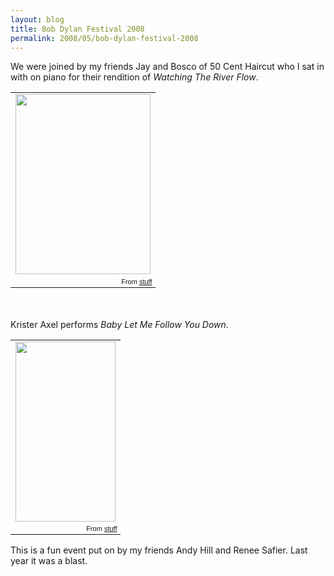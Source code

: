 ```yaml
---
layout: blog
title: Bob Dylan Festival 2008
permalink: 2008/05/bob-dylan-festival-2008
---
```


<p>We were joined by my friends Jay and Bosco of 50 Cent Haircut who I sat in with on piano for their rendition of <i>Watching The River Flow</i>.</p>
<p>

<table style="width:auto;"><tr><td><a href="https://picasaweb.google.com/lh/photo/bE3wqD5gNLPIpIryVonlWw?feat=embedwebsite"><img src="https://lh3.googleusercontent.com/_aJ4urxfgN9A/TXXhS1-iMnI/AAAAAAAAInQ/Fy0TDCS1-b4/s288/k_at_dylanfest_08.jpg" height="288" width="216" /></a></td></tr><tr><td style="font-family:arial,sans-serif; font-size:11px; text-align:right">From <a href="https://picasaweb.google.com/krister.axel/Stuff?feat=embedwebsite">stuff</a></td></tr></table>

<br /><br />Krister Axel performs <i>Baby Let Me Follow You Down</i>.<br />
<table style="width:auto;"><tr><td><a href="https://picasaweb.google.com/lh/photo/gsOOfXD0V6Pm3q9lt3QDQg?feat=embedwebsite"><img src="https://lh4.googleusercontent.com/_aJ4urxfgN9A/TXXhqfstlSI/AAAAAAAAInY/6hkEJJi3vLc/s288/NewDylanFlyer-1.gif" height="288" width="160" /></a></td></tr><tr><td style="font-family:arial,sans-serif; font-size:11px; text-align:right">From <a href="https://picasaweb.google.com/krister.axel/Stuff?feat=embedwebsite">stuff</a></td></tr></table>
This is a fun event put on by my friends Andy Hill and Renee Safier. Last year it was a blast.</p>
